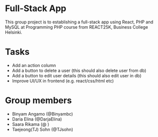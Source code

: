 # Full-Stack App

This group project is to establishing a full-stack app using React, PHP and MySQL at Programming PHP course from REACT25K, Business College Helsinki.

# Tasks

- Add an action column
- Add a button to delete a user (this should also delete user from db)
- Add a button to edit user details (this should also edit user in db)
- Improve UI/UX in frontend (e.g. react/css/html etc)

# Group members

- Binyam Angamo (@Binyambc)
- Daria Elina (@DarjaElina)
- Saara Rikama (@ )
- Taejeong(TJ) Sohn (@TJsohn)
